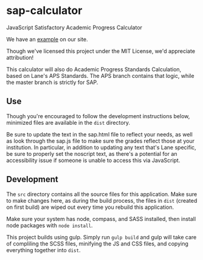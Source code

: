 sap-calculator
==============
JavaScript Satisfactory Academic Progress Calculator

We have an [example](http://www.lanecc.edu/finaid/sap-calculator) on our site.

Though we've licensed this project under the MIT License, we'd appreciate attribution!

This calculator will also do Academic Progress Standards Calculation, based on Lane's APS Standards. The APS branch contains that logic, while the master branch is strictly for SAP.

Use
---
Though you're encouraged to follow the development instructions below, minimized files are available in the `dist` directory.

Be sure to update the text in the sap.html file to reflect your needs, as well as look through the sap.js file to make sure the grades reflect those at your institution. In particular, in addition to updating any text that's Lane specific, be sure to properly set the noscript text, as there's a potential for an accessibility issue if someone is unable to access this via JavaScript.

Development
-----------
The `src` directory contains all the source files for this application. Make sure to make changes here, as during the build process, the files in `dist` (created on first build) are wiped out every time you rebuild this application.

Make sure your system has node, compass, and SASS installed, then install node packages with `node install`.

This project builds using gulp. Simply run `gulp build` and gulp will take care of compliling the SCSS files, minifying the JS and CSS files, and copying everything together into `dist`. 